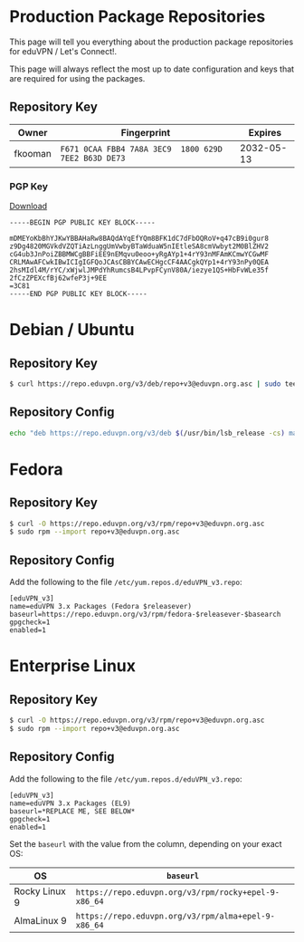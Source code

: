 # Production Package Repositories

This page will tell you everything about the production package repositories 
for eduVPN / Let's Connect!.

This page will always reflect the most up to date configuration and keys that
are required for using the packages.

## Repository Key

Owner   | Fingerprint                                          | Expires
------- | ---------------------------------------------------- | ----------
fkooman | `F671 0CAA FBB4 7A8A 3EC9  1800 629D 7EE2 B63D DE73` | 2032-05-13

### PGP Key

[Download](resources/repo+v3@eduvpn.org.asc)

```
-----BEGIN PGP PUBLIC KEY BLOCK-----

mDMEYoKbBhYJKwYBBAHaRw8BAQdAYqEfYQm8BFK1dC7dFbOQRoV+q47cB9i0gur8
z9Dg4820MGVkdVZQTiAzLnggUmVwbyBTaWduaW5nIEtleSA8cmVwbyt2M0BlZHV2
cG4ub3JnPoiZBBMWCgBBFiEE9nEMqvu0eoo+yRgAYp1+4rY93nMFAmKCmwYCGwMF
CRLMAwAFCwkIBwICIgIGFQoJCAsCBBYCAwECHgcCF4AACgkQYp1+4rY93nPy0QEA
2hsMIdl4M/rYC/xWjwlJMPdYhRumcsB4LPvpFCynV80A/iezye1QS+HbFvWLe35f
2fCzZPEXcfBj62wfeP3j+9EE
=3C81
-----END PGP PUBLIC KEY BLOCK-----
```

# Debian / Ubuntu

## Repository Key

```bash
$ curl https://repo.eduvpn.org/v3/deb/repo+v3@eduvpn.org.asc | sudo tee /etc/apt/trusted.gpg.d/repo+v3@eduvpn.org.asc
```

## Repository Config

```bash
echo "deb https://repo.eduvpn.org/v3/deb $(/usr/bin/lsb_release -cs) main" | sudo tee /etc/apt/sources.list.d/eduVPN_v3.list
```

# Fedora

## Repository Key

```bash
$ curl -O https://repo.eduvpn.org/v3/rpm/repo+v3@eduvpn.org.asc
$ sudo rpm --import repo+v3@eduvpn.org.asc
```

## Repository Config

Add the following to the file `/etc/yum.repos.d/eduVPN_v3.repo`:

```
[eduVPN_v3]
name=eduVPN 3.x Packages (Fedora $releasever)
baseurl=https://repo.eduvpn.org/v3/rpm/fedora-$releasever-$basearch
gpgcheck=1
enabled=1
```

# Enterprise Linux

## Repository Key

```bash
$ curl -O https://repo.eduvpn.org/v3/rpm/repo+v3@eduvpn.org.asc
$ sudo rpm --import repo+v3@eduvpn.org.asc
```

## Repository Config

Add the following to the file `/etc/yum.repos.d/eduVPN_v3.repo`:

```
[eduVPN_v3]
name=eduVPN 3.x Packages (EL9)
baseurl=*REPLACE ME, SEE BELOW*
gpgcheck=1
enabled=1
```

Set the `baseurl` with the value from the column, depending on your exact OS:

| OS            | `baseurl`                                            |
| ------------- | ---------------------------------------------------- |
| Rocky Linux 9 | `https://repo.eduvpn.org/v3/rpm/rocky+epel-9-x86_64` |
| AlmaLinux 9   | `https://repo.eduvpn.org/v3/rpm/alma+epel-9-x86_64`  |
